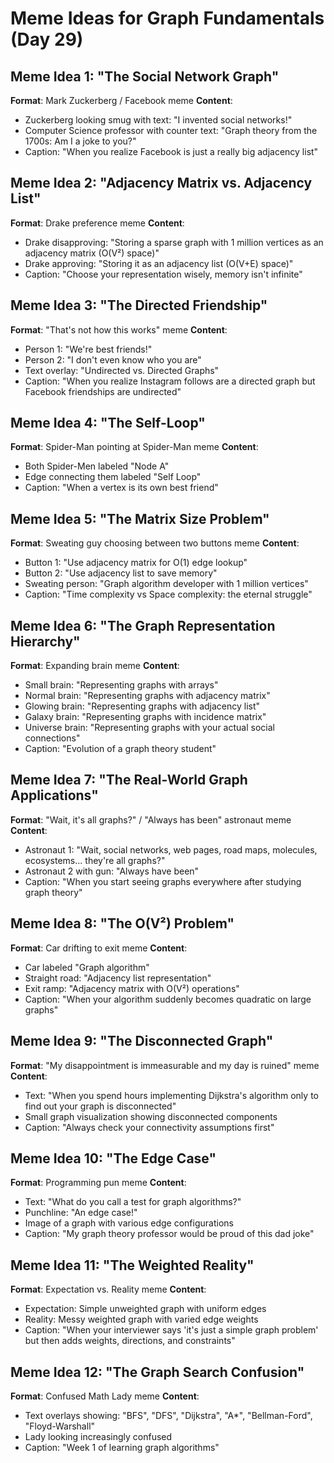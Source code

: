 # Meme Ideas for Graph Fundamentals (Day 29)

## Meme Idea 1: "The Social Network Graph"
**Format**: Mark Zuckerberg / Facebook meme
**Content**:
- Zuckerberg looking smug with text: "I invented social networks!"
- Computer Science professor with counter text: "Graph theory from the 1700s: Am I a joke to you?"
- Caption: "When you realize Facebook is just a really big adjacency list"

## Meme Idea 2: "Adjacency Matrix vs. Adjacency List"
**Format**: Drake preference meme
**Content**:
- Drake disapproving: "Storing a sparse graph with 1 million vertices as an adjacency matrix (O(V²) space)"
- Drake approving: "Storing it as an adjacency list (O(V+E) space)"
- Caption: "Choose your representation wisely, memory isn't infinite"

## Meme Idea 3: "The Directed Friendship"
**Format**: "That's not how this works" meme
**Content**:
- Person 1: "We're best friends!"
- Person 2: "I don't even know who you are"
- Text overlay: "Undirected vs. Directed Graphs"
- Caption: "When you realize Instagram follows are a directed graph but Facebook friendships are undirected"

## Meme Idea 4: "The Self-Loop"
**Format**: Spider-Man pointing at Spider-Man meme
**Content**:
- Both Spider-Men labeled "Node A"
- Edge connecting them labeled "Self Loop"
- Caption: "When a vertex is its own best friend"

## Meme Idea 5: "The Matrix Size Problem"
**Format**: Sweating guy choosing between two buttons meme
**Content**:
- Button 1: "Use adjacency matrix for O(1) edge lookup"
- Button 2: "Use adjacency list to save memory"
- Sweating person: "Graph algorithm developer with 1 million vertices"
- Caption: "Time complexity vs Space complexity: the eternal struggle"

## Meme Idea 6: "The Graph Representation Hierarchy"
**Format**: Expanding brain meme
**Content**:
- Small brain: "Representing graphs with arrays"
- Normal brain: "Representing graphs with adjacency matrix"
- Glowing brain: "Representing graphs with adjacency list"
- Galaxy brain: "Representing graphs with incidence matrix"
- Universe brain: "Representing graphs with your actual social connections"
- Caption: "Evolution of a graph theory student"

## Meme Idea 7: "The Real-World Graph Applications"
**Format**: "Wait, it's all graphs?" / "Always has been" astronaut meme
**Content**:
- Astronaut 1: "Wait, social networks, web pages, road maps, molecules, ecosystems... they're all graphs?"
- Astronaut 2 with gun: "Always have been"
- Caption: "When you start seeing graphs everywhere after studying graph theory"

## Meme Idea 8: "The O(V²) Problem"
**Format**: Car drifting to exit meme
**Content**:
- Car labeled "Graph algorithm"
- Straight road: "Adjacency list representation"
- Exit ramp: "Adjacency matrix with O(V²) operations"
- Caption: "When your algorithm suddenly becomes quadratic on large graphs"

## Meme Idea 9: "The Disconnected Graph"
**Format**: "My disappointment is immeasurable and my day is ruined" meme
**Content**:
- Text: "When you spend hours implementing Dijkstra's algorithm only to find out your graph is disconnected"
- Small graph visualization showing disconnected components
- Caption: "Always check your connectivity assumptions first"

## Meme Idea 10: "The Edge Case"
**Format**: Programming pun meme
**Content**:
- Text: "What do you call a test for graph algorithms?"
- Punchline: "An edge case!"
- Image of a graph with various edge configurations
- Caption: "My graph theory professor would be proud of this dad joke"

## Meme Idea 11: "The Weighted Reality"
**Format**: Expectation vs. Reality meme
**Content**:
- Expectation: Simple unweighted graph with uniform edges
- Reality: Messy weighted graph with varied edge weights
- Caption: "When your interviewer says 'it's just a simple graph problem' but then adds weights, directions, and constraints"

## Meme Idea 12: "The Graph Search Confusion"
**Format**: Confused Math Lady meme
**Content**:
- Text overlays showing: "BFS", "DFS", "Dijkstra", "A*", "Bellman-Ford", "Floyd-Warshall"
- Lady looking increasingly confused
- Caption: "Week 1 of learning graph algorithms"
